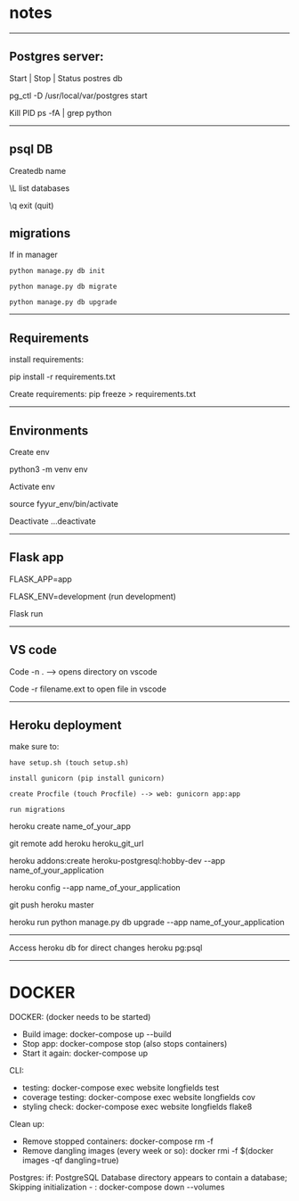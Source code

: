 # notes
---
## Postgres server: 
Start | Stop | Status postres db

pg_ctl -D /usr/local/var/postgres start

Kill PID ps -fA | grep python

---
## psql DB
Createdb name

\L list databases

\q exit (quit)

## migrations
If in manager 

	python manage.py db init
	
	python manage.py db migrate 
	
	python manage.py db upgrade
  
---
## Requirements
install requirements:

pip install -r requirements.txt

Create requirements:
pip freeze > requirements.txt

---
## Environments
Create env

python3 -m venv env

Activate env

source fyyur_env/bin/activate

Deactivate …deactivate

---
## Flask app
FLASK_APP=app

FLASK_ENV=development (run development)

Flask run

---
## VS code
Code -n . —> opens directory on vscode

Code -r filename.ext to open file in vscode

---
## Heroku deployment
make sure to:

	have setup.sh (touch setup.sh)
	
	install gunicorn (pip install gunicorn)
	
	create Procfile (touch Procfile) --> web: gunicorn app:app
	
	run migrations

heroku create name_of_your_app

git remote add heroku heroku_git_url

heroku addons:create heroku-postgresql:hobby-dev --app name_of_your_application

heroku config --app name_of_your_application

git push heroku master

heroku run python manage.py db upgrade --app name_of_your_application

---
Access heroku db for direct changes
heroku pg:psql

---
# DOCKER

DOCKER: (docker needs to be started)
- Build image: docker-compose up --build
- Stop app: docker-compose stop (also stops containers)
- Start it again: docker-compose up

CLI:
- testing: docker-compose exec website longfields test
- coverage testing: docker-compose exec website longfields cov
- styling check: docker-compose exec website longfields flake8

Clean up:
- Remove stopped containers: docker-compose rm -f
- Remove dangling images (every week or so): docker rmi -f $(docker images -qf dangling=true)

Postgres:
	if: PostgreSQL Database directory appears to contain a database; Skipping initialization
		- : docker-compose down --volumes
